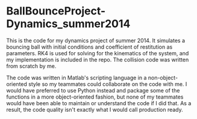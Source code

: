 # BallBounceProject-Dynamics_summer2014
This is the code for my dynamics project of summer 2014. It simulates a bouncing ball with initial conditions and coefficient of restitution as parameters. RK4 is used for solving for the kinematics of the system, and my implementation is included in the repo. The collision code was written from scratch by me.

The code was written in Matlab's scripting language in a non-object-oriented style so my teammates could collaborate on the code with me. I would have preferred to use Python instead and package some of the functions in a more object-oriented fashion, but none of my teammates would have been able to maintain or understand the code if I did that. As a result, the code quality isn't exactly what I would call production ready.
